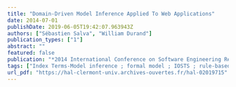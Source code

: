 ```yaml
---
title: "Domain-Driven Model Inference Applied To Web Applications"
date: 2014-07-01
publishDate: 2019-06-05T19:42:07.963943Z
authors: ["Sébastien Salva", "William Durand"]
publication_types: ["1"]
abstract: ""
featured: false
publication: "*2014 International Conference on Software Engineering Research and Practice (SERP14)*"
tags: ["Index Terms-Model inference ; formal model ; IOSTS ; rule-based system"]
url_pdf: "https://hal-clermont-univ.archives-ouvertes.fr/hal-02019715"
---
```


